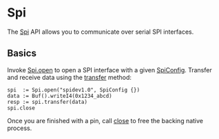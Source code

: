 # Spi

The [Spi](../api/studs/Spi.html) API allows you to communicate over serial
SPI interfaces.

## Basics

[config]:   ../api/studs/Spi.html
[open]:     ../api/studs/Spi.html#open
[transfer]: ../api/studs/Spi.html#transfer
[close]:    ../api/studs/Spi.html#close

Invoke [Spi.open][open] to open a SPI interface with a given
[SpiConfig][config]. Transfer and receive data using the [transfer][transfer]
method:

    spi  := Spi.open("spidev1.0", SpiConfig {})
    data := Buf().writeI4(0x1234_abcd)
    resp := spi.transfer(data)
    spi.close

Once you are finished with a pin, call [close][close] to free the backing
native process.
